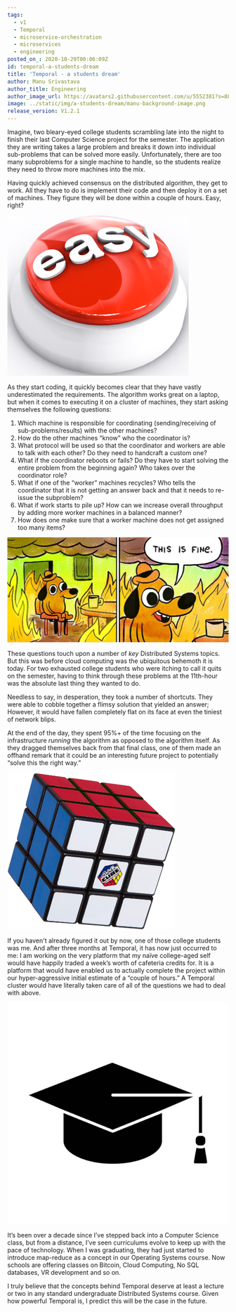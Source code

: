 ```yaml
---
tags:
  - v1
  - Temporal
  - microservice-orchestration
  - microservices
  - engineering
posted_on_: 2020-10-29T00:06:09Z
id: temporal-a-students-dream
title: 'Temporal - a students dream'
author: Manu Srivastava
author_title: Engineering
author_image_url: https://avatars2.githubusercontent.com/u/5552381?s=88&u=1ee5691d390f3281efecaa23dea30f471bc9230f&v=4
image: ../static/img/a-students-dream/manu-background-image.png
release_version: V1.2.1
---
```


<!--truncate-->

Imagine, two bleary-eyed college students scrambling late into the night to finish their last Computer Science project for the semester. The application they are writing takes a large problem and breaks it down into individual sub-problems that can be solved more easily. Unfortunately, there are too many subproblems for a single machine to handle, so the students realize they need to throw more machines into the mix.

Having quickly achieved consensus on the distributed algorithm, they get to work. All they have to do is implement their code and then deploy it on a set of machines. They figure they will be done within a couple of hours. Easy, right?

![easy button](../static/img/a-students-dream/easy-button.png)

As they start coding, it quickly becomes clear that they have vastly underestimated the requirements. The algorithm works great on a laptop, but when it comes to executing it on a cluster of machines, they start asking themselves the following questions:

1. Which machine is responsible for coordinating (sending/receiving of sub-problems/results) with the other machines?
2. How do the other machines “know” who the coordinator is?
3. What protocol will be used so that the coordinator and workers are able to talk with each other? Do they need to handcraft a custom one?
4. What if the coordinator reboots or fails? Do they have to start solving the entire problem from the beginning again? Who takes over the coordinator role?
5. What if one of the “worker” machines recycles? Who tells the coordinator that it is not getting an answer back and that it needs to re-issue the subproblem?
6. What if work starts to pile up? How can we increase overall throughput by adding more worker machines in a balanced manner?
7. How does one make sure that a worker machine does not get assigned too many items?

![This is fine meme](../static/img/a-students-dream/this-is-fine.png)

These questions touch upon a number of *key* Distributed Systems topics. But this was before cloud computing was the ubiquitous behemoth it is today. For two exhausted college students who were itching to call it quits on the semester, having to think through these problems at the 11th-hour was the absolute last thing they wanted to do.

Needless to say, in desperation, they took a number of shortcuts. They were able to cobble together a flimsy solution that yielded an answer; However, it would have fallen completely flat on its face at even the tiniest of network blips.

At the end of the day, they spent 95%+ of the time focusing on the infrastructure *running* the algorithm as opposed to the algorithm itself. As they dragged themselves back from that final class, one of them made an offhand remark that it could be an interesting future project to potentially “solve this the right way.”

![Rubiks cube](../static/img/a-students-dream/rubiks-cube.png)

If you haven't already figured it out by now, one of those college students was me. And after three months at Temporal, it has now just occurred to me: I am working on the very platform that my naïve college-aged self would have happily traded a week’s worth of cafeteria credits for. It is a platform that would have enabled us to actually complete the project within our hyper-aggressive initial estimate of a “couple of hours.” A Temporal cluster would have literally taken care of all of the questions we had to deal with above.

![Graduation cap](../static/img/a-students-dream/graduation-cap.png)

It’s been over a decade since I’ve stepped back into a Computer Science class, but from a distance, I’ve seen curriculums evolve to keep up with the pace of technology. When I was graduating, they had just started to introduce map-reduce as a concept in our Operating Systems course. Now schools are offering classes on Bitcoin, Cloud Computing, No SQL databases, VR development and so on.

I truly believe that the concepts behind Temporal deserve at least a lecture or two in any standard undergraduate Distributed Systems course. Given how powerful Temporal is, I predict this will be the case in the future.
